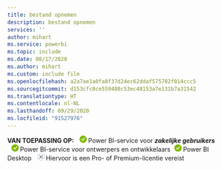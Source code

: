 ```yaml
---
title: bestand opnemen
description: bestand opnemen
services: ''
author: mihart
ms.service: powerbi
ms.topic: include
ms.date: 08/17/2020
ms.author: mihart
ms.custom: include file
ms.openlocfilehash: a2a7ae1a0fa8f37d24ec62ddaf575782f014ccc5
ms.sourcegitcommit: d153cfc0ce559480c53ec48153a7e131b7a31542
ms.translationtype: HT
ms.contentlocale: nl-NL
ms.lasthandoff: 09/29/2020
ms.locfileid: "91527976"
---
```

<Token>**VAN TOEPASSING OP:** ![Is van toepassing op.](media/yes.png)Power BI-service voor ***zakelijke gebruikers*** ![Is van toepassing op.](media/yes.png)Power BI-service voor ontwerpers en ontwikkelaars![Is van toepassing op.](media/yes.png)Power BI Desktop ![Is niet van toepassing op.](media/no.png)Hiervoor is een Pro- of Premium-licentie vereist </Token>